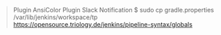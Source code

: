 > Plugin AnsiColor
> Plugin Slack Notification
> $ sudo cp gradle.properties /var/lib/jenkins/workspace/tp
> https://opensource.triology.de/jenkins/pipeline-syntax/globals